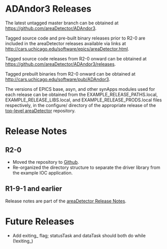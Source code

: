 ADAndor3 Releases
=================

The latest untagged master branch can be obtained at
https://github.com/areaDetector/ADAndor3.

Tagged source code and pre-built binary releases prior to R2-0 are included
in the areaDetector releases available via links at
http://cars.uchicago.edu/software/epics/areaDetector.html.

Tagged source code releases from R2-0 onward can be obtained at 
https://github.com/areaDetector/ADAndor3/releases.

Tagged prebuilt binaries from R2-0 onward can be obtained at
http://cars.uchicago.edu/software/pub/ADAndor3.

The versions of EPICS base, asyn, and other synApps modules used for each release can be obtained from 
the EXAMPLE_RELEASE_PATHS.local, EXAMPLE_RELEASE_LIBS.local, and EXAMPLE_RELEASE_PRODS.local
files respectively, in the configure/ directory of the appropriate release of the 
[top-level areaDetector](https://github.com/areaDetector/areaDetector) repository.



Release Notes
=============

R2-0
----
* Moved the repository to [Github](https://github.com/areaDetector/ADAndor3).
* Re-organized the directory structure to separate the driver library from the example IOC application.


R1-9-1 and earlier
------------------
Release notes are part of the
[areaDetector Release Notes](http://cars.uchicago.edu/software/epics/areaDetectorReleaseNotes.html).


Future Releases
===============
* Add exiting_ flag; statusTask and dataTask should both do while (!exiting_)
